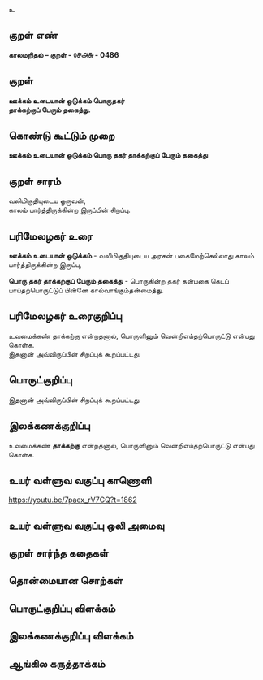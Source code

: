 உ

## குறள் எண் 

**காலமறிதல்  – குறள் - ௦௪௮௬ - 0486**  

## குறள் 

**ஊக்கம் உடையான் ஒடுக்கம் பொருதகர்  
தாக்கற்குப் பேரும் தகைத்து.**

## கொண்டு கூட்டும் முறை

**ஊக்கம் உடையான் ஒடுக்கம் பொரு தகர் தாக்கற்குப் பேரும் தகைத்து** 
 
## குறள் சாரம் 

வலிமிகுதியுடைய ஒருவன்,  
காலம் பார்த்திருக்கின்ற இருப்பின் சிறப்பு.  

## பரிமேலழகர் உரை

**ஊக்கம் உடையான் ஒடுக்கம்** - வலிமிகுதியுடைய அரசன் பகைமேற்செல்லாது காலம் பார்த்திருக்கின்ற இருப்பு,  

**பொரு தகர் தாக்கற்குப் பேரும் தகைத்து** - பொருகின்ற தகர் தன்பகை கெடப் பாய்தற்பொருட்டுப் பின்னே கால்வாங்கும்தன்மைத்து. 

## பரிமேலழகர் உரைகுறிப்பு   

உவமைக்கண் தாக்கற்கு என்றதனால், பொருளினும் வென்றிஎய்தற்பொருட்டு என்பது கொள்க.  
இதனான் அவ்விருப்பின் சிறப்புக் கூறப்பட்டது.    

## பொருட்குறிப்பு 

இதனான் அவ்விருப்பின் சிறப்புக் கூறப்பட்டது.    

## இலக்கணக்குறிப்பு  

உவமைக்கண் **தாக்கற்கு** என்றதனால், பொருளினும் வென்றிஎய்தற்பொருட்டு என்பது கொள்க.    

## உயர் வள்ளுவ வகுப்பு காணொளி

https://youtu.be/7paex_rV7CQ?t=1862

## உயர் வள்ளுவ வகுப்பு ஒலி அமைவு 

 
## குறள் சார்ந்த கதைகள் 


## தொன்மையான சொற்கள்


## பொருட்குறிப்பு விளக்கம்


## இலக்கணக்குறிப்பு விளக்கம்


## ஆங்கில கருத்தாக்கம் 


